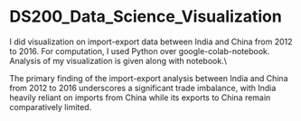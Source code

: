 # DS200_Data_Science_Visualization
I did visualization on import-export data between India and China from 2012 to 2016. 
For computation, I used Python over google-colab-notebook.
Analysis of my visualization is given along with notebook.\\

The primary finding of the import-export analysis between India and China from 2012 to 2016 underscores a significant trade imbalance, with India heavily reliant on imports from China while its exports to China remain comparatively limited.
